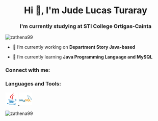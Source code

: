<h1 align="center">Hi 👋, I'm Jude Lucas Turaray</h1>
<h3 align="center">I'm currently studying at STI College Ortigas-Cainta</h3>

<p align="left"> <img src="https://komarev.com/ghpvc/?username=zathena99&label=Profile%20views&color=0e75b6&style=flat" alt="zathena99" /> </p>

- 🔭 I’m currently working on **Department Story Java-based**

- 🌱 I’m currently learning **Java Programming Language and MySQL**

<h3 align="left">Connect with me:</h3>
<p align="left">
</p>

<h3 align="left">Languages and Tools:</h3>
<p align="left"> <a href="https://www.java.com" target="_blank" rel="noreferrer"> <img src="https://raw.githubusercontent.com/devicons/devicon/master/icons/java/java-original.svg" alt="java" width="40" height="40"/> </a> <a href="https://www.mysql.com/" target="_blank" rel="noreferrer"> <img src="https://raw.githubusercontent.com/devicons/devicon/master/icons/mysql/mysql-original-wordmark.svg" alt="mysql" width="40" height="40"/> </a> </p>

<p><img align="center" src="https://github-readme-stats.vercel.app/api/top-langs?username=zathena99&show_icons=true&locale=en&layout=compact" alt="zathena99" /></p>
